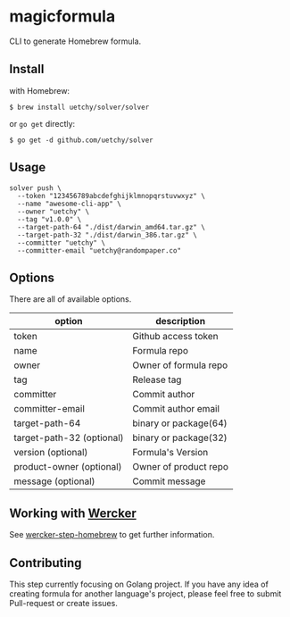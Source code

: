 # magicformula

CLI to generate Homebrew formula.

## Install

with Homebrew:

```
$ brew install uetchy/solver/solver
```

or `go get` directly:

```
$ go get -d github.com/uetchy/solver
```

## Usage

```session
solver push \
  --token "123456789abcdefghijklmnopqrstuvwxyz" \
  --name "awesome-cli-app" \
  --owner "uetchy" \
  --tag "v1.0.0" \
  --target-path-64 "./dist/darwin_amd64.tar.gz" \
  --target-path-32 "./dist/darwin_386.tar.gz" \
  --committer "uetchy" \
  --committer-email "uetchy@randompaper.co"
```

## Options

There are all of available options.

|option |description          |
|-------|---------------------|
|token  |Github access token  |
|name   |Formula repo         |
|owner  |Owner of formula repo|
|tag    |Release tag          |
|committer|Commit author      |
|committer-email|Commit author email|
|target-path-64|binary or package(64)|
|target-path-32 (optional)|binary or package(32)|
|version (optional)|Formula's Version|
|product-owner (optional)|Owner of product repo|
|message (optional)|Commit message|

## Working with [Wercker](http://wercker.com/)

See [wercker-step-homebrew](https://github.com/uetchy/wercker-step-homebrew) to get further information.

## Contributing

This step currently focusing on Golang project.
If you have any idea of creating formula for another language's project, please feel free to submit Pull-request or create issues.
